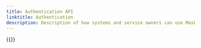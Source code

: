 ```yaml
---
title: Authentication API
linktitle: Authentication
description: Description of how systems and service owners can use Maskinporten or ID-porten to access APIs in Altinn 3.
---
```


{{<children>}}